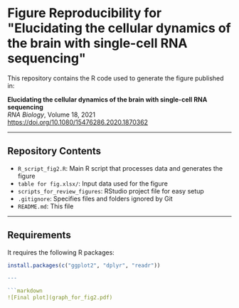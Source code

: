 # Figure Reproducibility for "Elucidating the cellular dynamics of the brain with single-cell RNA sequencing"

This repository contains the R code used to generate the figure published in:

**Elucidating the cellular dynamics of the brain with single-cell RNA sequencing**  
*RNA Biology*, Volume 18, 2021  
https://doi.org/10.1080/15476286.2020.1870362

---

## Repository Contents

- `R_script_fig2.R`: Main R script that processes data and generates the figure  
- `table for fig.xlsx/`: Input data used for the figure  
- `scripts_for_review_figures`: RStudio project file for easy setup  
- `.gitignore`: Specifies files and folders ignored by Git  
- `README.md`: This file


---

## Requirements
 
It requires the following R packages:

```r
install.packages(c("ggplot2", "dplyr", "readr"))

---

```markdown
![Final plot](graph_for_fig2.pdf)
```